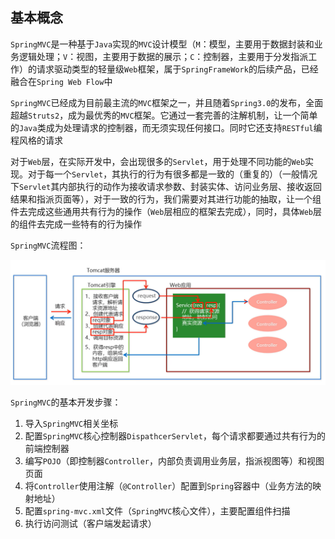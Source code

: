 ## 基本概念

`SpringMVC`是一种基于`Java`实现的`MVC`设计模型（`M`：模型，主要用于数据封装和业务逻辑处理；`V`：视图，主要用于数据的展示；`C`：控制器，主要用于分发指派工作）的请求驱动类型的轻量级`Web`框架，属于`SpringFrameWork`的后续产品，已经融合在`Spring Web Flow`中

`SpringMVC`已经成为目前最主流的`MVC`框架之一，并且随着`Spring3.0`的发布，全面超越`Struts2`，成为最优秀的`MVC`框架。它通过一套完善的注解机制，让一个简单的`Java`类成为处理请求的控制器，而无须实现任何接口。同时它还支持`RESTful`编程风格的请求

对于`Web`层，在实际开发中，会出现很多的`Servlet`，用于处理不同功能的`Web`实现。对于每一个`Servlet`，其执行的行为有很多都是一致的（重复的）（一般情况下`Servlet`其内部执行的动作为接收请求参数、封装实体、访问业务层、接收返回结果和指派页面等），对于一致的行为，我们需要对其进行功能的抽取，让一个组件去完成这些通用共有行为的操作（`Web`层相应的框架去完成），同时，具体`Web`层的组件去完成一些特有的行为操作

`SpringMVC`流程图：

![image-20250520214617142](../assets/image-20250520214617142.png)

`SpringMVC`的基本开发步骤：

1. 导入`SpringMVC`相关坐标
2. 配置`SpringMVC`核心控制器`DispathcerServlet`，每个请求都要通过共有行为的前端控制器
3. 编写`POJO`（即控制器`Controller`，内部负责调用业务层，指派视图等）和视图页面
4. 将`Controller`使用注解（`@Controller`）配置到`Spring`容器中（业务方法的映射地址）
5. 配置`spring-mvc.xml`文件（`SpringMVC`核心文件），主要配置组件扫描
6. 执行访问测试（客户端发起请求）